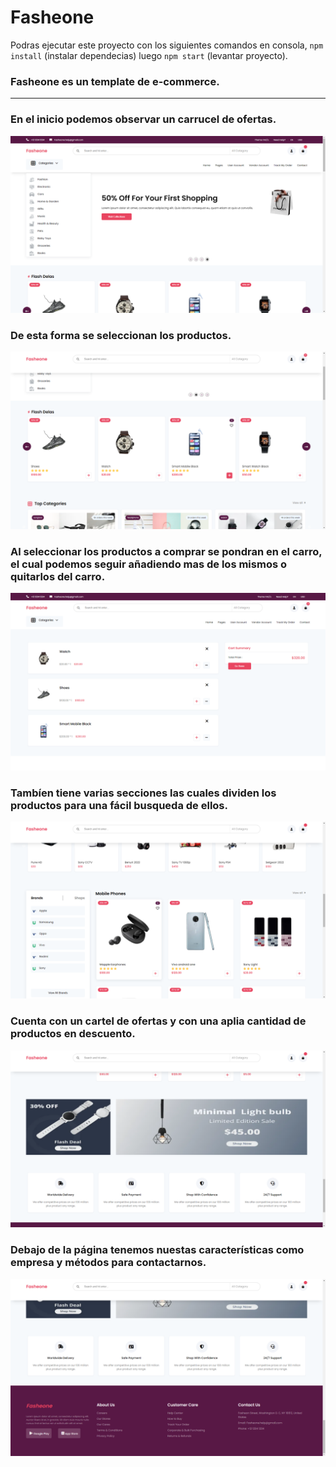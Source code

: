 # Fasheone

Podras ejecutar este proyecto con los siguientes comandos en consola, `npm install` (instalar dependecias) luego `npm start` (levantar proyecto). 

### Fasheone es un template de e-commerce.

---

### En el inicio podemos observar un carrucel de ofertas.

<img src="./imgsRM/Inicio.png" alt="Imágen del inicio"/>

### De esta forma se seleccionan los productos.

<img src="./imgsRM/Productos para carro.png" alt="Imágen del productos seleccionados"/>

### Al seleccionar los productos a comprar se pondran en el carro, el cual podemos seguir añadiendo mas de los mismos o quitarlos del carro.

<img src="./imgsRM/Carro.png" alt="Imágen del carro"/>

### Tambíen tiene varias secciones las cuales dividen los productos para una fácil busqueda de ellos.

<img src="./imgsRM/Productos.png" alt="Imágen del carro"/>

### Cuenta con un cartel de ofertas y con una aplia cantidad de productos en descuento.

<img src="./imgsRM/Cartel de ofertas.png" alt="Imágen del carro"/>

### Debajo de la página tenemos nuestas características como empresa y métodos para contactarnos.

<img src="./imgsRM/Footer.png" alt="Imágen del footer"/>
